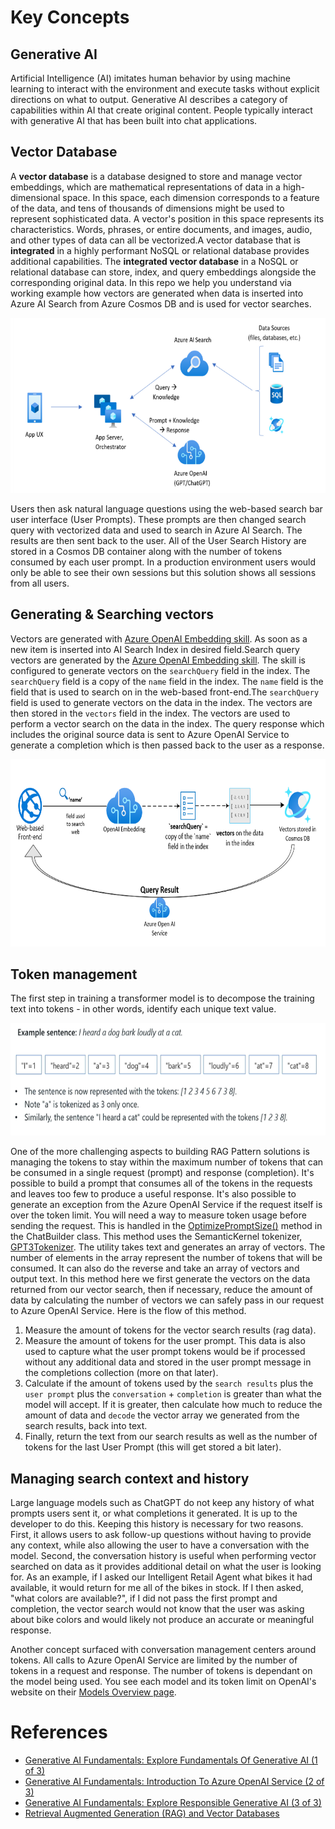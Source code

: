 # Key Concepts

## Generative AI

Artificial Intelligence (AI) imitates human behavior by using machine learning to interact with the environment and execute tasks without explicit directions on what to output. Generative AI describes a category of capabilities within AI that create original content. People typically interact with generative AI that has been built into chat applications.

## Vector Database

A **vector database** is a database designed to store and manage vector embeddings, which are mathematical representations of data in a high-dimensional space. In this space, each dimension corresponds to a feature of the data, and tens of thousands of dimensions might be used to represent sophisticated data. A vector's position in this space represents its characteristics. Words, phrases, or entire documents, and images, audio, and other types of data can all be vectorized.A vector database that is **integrated** in a highly performant NoSQL or relational database provides additional capabilities. The **integrated vector database** in a NoSQL or relational database can store, index, and query embeddings alongside the corresponding original data. In this repo we help you understand via working example how vectors are generated when data is inserted into Azure AI Search from Azure Cosmos DB and is used for vector searches.

<img src='/media/00_RAGwithAISearch.png' width='650' height='280'>

Users then ask natural language questions using the web-based search bar user interface (User Prompts). These prompts are then changed search query with vectorized data and used to search in Azure AI Search. The results are then sent back to the user. All of the User Search History are stored in a Cosmos DB container along with the number of tokens consumed by each user prompt. In a production environment users would only be able to see their own sessions but this solution shows all sessions from all users.

## Generating & Searching vectors

Vectors are generated with [Azure OpenAI Embedding skill](https://learn.microsoft.com/en-us/azure/search/cognitive-search-skill-azure-openai-embedding). As soon as a new item is inserted into AI Search Index in desired field.Search query vectors are generated by the [Azure OpenAI Embedding skill](https://learn.microsoft.com/en-us/azure/search/vector-search-integrated-vectorization#using-integrated-vectorization-in-queries). The skill is configured to generate vectors on the `searchQuery` field in the index. The `searchQuery` field is a copy of the `name` field in the index. The `name` field is the field that is used to search on in the web-based front-end.The `searchQuery` field is used to generate vectors on the data in the index. The vectors are then stored in the `vectors` field in the index. The vectors are used to perform a vector search on the data in the index. The query response which includes the original source data is sent to Azure OpenAI Service to generate a completion which is then passed back to the user as a response.

<img src='/media/00_Generating&SearchingVectors.PNG' width='750' height='300'>

## Token management

The first step in training a transformer model is to decompose the training text into tokens - in other words, identify each unique text value.

<img src='/media/00_Tokenization.png' width='650' height='180'>

One of the more challenging aspects to building RAG Pattern solutions is managing the tokens to stay within the maximum number of tokens that can be consumed in a single request (prompt) and response (completion). It's possible to build a prompt that consumes all of the tokens in the requests and leaves too few to produce a useful response. It's also possible to generate an exception from the Azure OpenAI Service if the request itself is over the token limit. You will need a way to measure token usage before sending the request. This is handled in the [OptimizePromptSize()](https://github.com/Azure/BuildYourOwnCopilot/blob/main/src/SemanticKernel/Chat/ChatBuilder.cs#L107) method in the ChatBuilder class. This method uses the SemanticKernel tokenizer, [GPT3Tokenizer](https://github.com/Azure/BuildYourOwnCopilot/blob/main/src/SemanticKernel/Chat/SemanticKernelTokenizer.cs). The utility takes text and generates an array of vectors. The number of elements in the array represent the number of tokens that will be consumed. It can also do the reverse and take an array of vectors and output text. In this method here we first generate the vectors on the data returned from our vector search, then if necessary, reduce the amount of data by calculating the number of vectors we can safely pass in our request to Azure OpenAI Service. Here is the flow of this method.

1. Measure the amount of tokens for the vector search results (rag data).
2. Measure the amount of tokens for the user prompt. This data is also used to capture what the user prompt tokens would be if processed without any additional data and stored in the user prompt message in the completions collection (more on that later).
3. Calculate if the amount of tokens used by the `search results` plus the `user prompt` plus the `conversation` + `completion` is greater than what the model will accept. If it is greater, then calculate how much to reduce the amount of data and `decode` the vector array we generated from the search results, back into text.
4. Finally, return the text from our search results as well as the number of tokens for the last User Prompt (this will get stored a bit later).

## Managing search context and history

Large language models such as ChatGPT do not keep any history of what prompts users sent it, or what completions it generated. It is up to the developer to do this. Keeping this history is necessary for two reasons. First, it allows users to ask follow-up questions without having to provide any context, while also allowing the user to have a conversation with the model. Second, the conversation history is useful when performing vector searched on data as it provides additional detail on what the user is looking for. As an example, if I asked our Intelligent Retail Agent what bikes it had available, it would return for me all of the bikes in stock. If I then asked, "what colors are available?", if I did not pass the first prompt and completion, the vector search would not know that the user was asking about bike colors and would likely not produce an accurate or meaningful response.

Another concept surfaced with conversation management centers around tokens. All calls to Azure OpenAI Service are limited by the number of tokens in a request and response. The number of tokens is dependant on the model being used. You see each model and its token limit on OpenAI's website on their [Models Overview page](https://platform.openai.com/docs/models/overview).

# References

* [Generative AI Fundamentals: Explore Fundamentals Of Generative AI (1 of 3)](https://learn.microsoft.com/shows/on-demand-instructor-led-training-series/generative-ai-module-1/)
* [Generative AI Fundamentals: Introduction To Azure OpenAI Service (2 of 3)](https://learn.microsoft.com/shows/on-demand-instructor-led-training-series/generative-ai-module-2/)
* [Generative AI Fundamentals: Explore Responsible Generative AI (3 of 3)](https://learn.microsoft.com/shows/on-demand-instructor-led-training-series/generative-ai-module-3/)
* [Retrieval Augmented Generation (RAG) and Vector Databases](https://learn.microsoft.com/shows/generative-ai-for-beginners/retrieval-augmented-generation-rag-and-vector-databases-generative-ai-for-beginners)